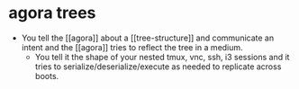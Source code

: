 # agora trees

- You tell the [[agora]] about a [[tree-structure]] and communicate an intent and the [[agora]] tries to reflect the tree in a medium.
  - You tell it the shape of your nested tmux, vnc, ssh, i3 sessions and it tries to serialize/deserialize/execute as needed to replicate across boots.

